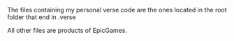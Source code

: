 The files containing my personal verse code are the ones located in the root folder that end in .verse

All other files are products of EpicGames.
